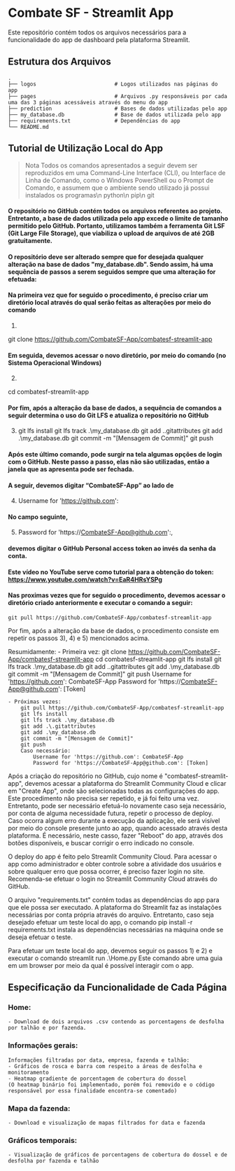 # Combate SF - Streamlit App
Este repositório contém todos os arquivos necessários para a funcionalidade do app de dashboard pela plataforma Streamlit.

## Estrutura dos Arquivos
    .
    ├── logos                         # Logos utilizados nas páginas do app
    ├── pages                         # Arquivos .py responsáveis por cada uma das 3 páginas acessáveis através do menu do app
    ├── prediction                    # Bases de dados utilizadas pelo app
    ├── my_database.db                # Base de dados utilizada pelo app
    ├── requirements.txt              # Dependências do app
    └── README.md

## Tutorial de Utilização Local do App
> Nota
    Todos os comandos apresentados a seguir devem ser reproduzidos em uma Command-Line Interface (CLI), ou Interface de Linha de Comando, como o Windows PowerShell ou o Prompt de Comando, e assumem que o ambiente sendo utilizado já possui instalados os programas\n
	    python\n
        pip\n
	    git

#### O repositório no GitHub contém todos os arquivos referentes ao projeto. Entretanto, a base de dados utilizada pelo app excede o limite de tamanho permitido pelo GitHub. Portanto, utilizamos também a ferramenta Git LSF (Git Large File Storage), que viabiliza o upload de arquivos de até 2GB gratuitamente.

#### O repositório deve ser alterado sempre que for desejada qualquer alteração na base de dados "my_database.db". Sendo assim, há uma sequência de passos a serem seguidos sempre que uma alteração for efetuada:

#### Na primeira vez que for seguido o procedimento, é preciso criar um diretório local através do qual serão feitas as alterações por meio do comando
1)
git clone https://github.com/CombateSF-App/combatesf-streamlit-app

#### Em seguida, devemos acessar o novo diretório, por meio do comando (no Sistema Operacional Windows)
2)
cd combatesf-streamlit-app

#### Por fim, após a alteração da base de dados, a sequência de comandos a seguir determina o uso do Git LFS e atualiza o repositório no GitHub
3)	git lfs install
	git lfs track .\my_database.db
	git add .\.gitattributes
	git add .\my_database.db
	git commit -m "[Mensagem de Commit]"
	git push

#### Após este último comando, pode surgir na tela algumas opções de login com o GitHub. Neste passo a passo, elas não são utilizadas, então a janela que as apresenta pode ser fechada.
#### A seguir, devemos digitar “CombateSF-App” ao lado de
4)	Username for 'https://github.com':

#### No campo seguinte,
5)	Password for 'https://CombateSF-App@github.com':,

#### devemos digitar o GitHub Personal access token ao invés da senha da conta.
#### Este vídeo no YouTube serve como tutorial para a obtenção do token: https://www.youtube.com/watch?v=EaR4HRsYSPg


#### Nas proximas vezes que for seguido o procedimento, devemos acessar o diretório criado anteriormente e executar o comando a seguir:
	git pull https://github.com/CombateSF-App/combatesf-streamlit-app

Por fim, após a alteração da base de dados, o procedimento consiste em repetir os passos 3), 4) e 5) mencionados acima.


Resumidamente:
	- Primeira vez:
		git clone https://github.com/CombateSF-App/combatesf-streamlit-app
		cd combatesf-streamlit-app
		git lfs install
		git lfs track .\my_database.db
		git add .\.gitattributes
		git add .\my_database.db
		git commit -m "[Mensagem de Commit]"
		git push
		Username for 'https://github.com': CombateSF-App
		Password for 'https://CombateSF-App@github.com': [Token]
	
	- Próximas vezes:
		git pull https://github.com/CombateSF-App/combatesf-streamlit-app
		git lfs install
		git lfs track .\my_database.db
		git add .\.gitattributes
		git add .\my_database.db
		git commit -m "[Mensagem de Commit]"
		git push
		Caso necessário:
			Username for 'https://github.com': CombateSF-App
			Password for 'https://CombateSF-App@github.com': [Token]


Após a criação do repositório no GitHub, cujo nome é "combatesf-streamlit-app", devemos acessar a plataforma do Streamlit Community Cloud e clicar em "Create App", onde são selecionadas todas as configurações do app. Este procedimento não precisa ser repetido, e já foi feito uma vez. Entretanto, pode ser necessário efetuá-lo novamente caso seja necessário, por conta de alguma necessidade futura, repetir o processo de deploy.
Caso ocorra algum erro durante a execução da aplicação, ele será visível por meio do console presente junto ao app, quando acessado através desta plataforma. É necessário, neste casso, fazer "Reboot" do app, através dos botões disponíveis, e buscar corrigir o erro indicado no console.

O deploy do app é feito pelo Streamlit Community Cloud. Para acessar o app como administrador e obter controle sobre a atividade dos usuários e sobre qualquer erro que possa ocorrer, é preciso fazer login no site.
Recomenda-se efetuar o login no Streamlit Community Cloud através do GitHub.

O arquivo "requirements.txt" contém todas as dependências do app para que ele possa ser executado. A plataforma do Streamlit faz as instalações necessárias por conta própria através do arquivo. Entretanto, caso seja desejado efetuar um teste local do app, o comando
	pip install -r requirements.txt
instala as dependências necessárias na máquina onde se deseja efetuar o teste.

Para efetuar um teste local do app, devemos seguir os passos 1) e 2) e executar o comando
	streamlit run .\Home.py
Este comando abre uma guia em um browser por meio da qual é possível interagir com o app.


## Especificação da Funcionalidade de Cada Página

### Home:
	- Download de dois arquivos .csv contendo as porcentagens de desfolha por talhão e por fazenda.

### Informações gerais:
	Informações filtradas por data, empresa, fazenda e talhão:
	- Gráficos de rosca e barra com respeito a áreas de desfolha e monitoramento
	- Heatmap gradiente de porcentagem de cobertura do dossel
	(O heatmap binário foi implementado, porém foi removido e o código responsável por essa finalidade encontra-se comentado)

### Mapa da fazenda:
	- Download e visualização de mapas filtrados for data e fazenda

### Gráficos temporais:
	- Visualização de gráficos de porcentagens de cobertura do dossel e de desfolha por fazenda e talhão
